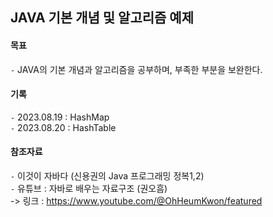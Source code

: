 
## JAVA 기본 개념 및 알고리즘 예제     
    
    
#### 목표    
  `-` JAVA의 기본 개념과 알고리즘을 공부하며, 부족한 부분을 보완한다.    

#### 기록    
  `-` 2023.08.19 : HashMap        
  `-` 2023.08.20 : HashTable      

#### 참조자료    
  `-` 이것이 자바다 (신용권의 Java 프로그래밍 정복1,2)    
  `-` 유튜브 : 자바로 배우는 자료구조 (권오흠)    
      -> 링크 : https://www.youtube.com/@OhHeumKwon/featured    
